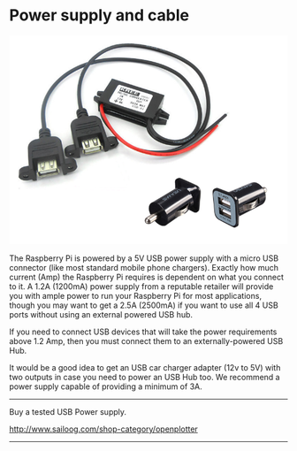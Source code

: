 # Power supply and cable

![](power.png)

The Raspberry Pi is powered by a 5V USB power supply with a micro USB connector (like most standard mobile phone chargers). Exactly how much current (Amp) the Raspberry Pi requires is dependent on what you connect to it. A 1.2A (1200mA) power supply from a reputable retailer will provide you with ample power to run your Raspberry Pi for most applications, though you may want to get a 2.5A (2500mA) if you want to use all 4 USB ports without using an external powered USB hub.

If you need to connect USB devices that will take the power requirements above 1.2 Amp, then you must connect them to an externally-powered USB Hub.

It would be a good idea to get an USB car charger adapter (12v to 5V) with two outputs in case you need to power an USB Hub too. We recommend a power supply capable of providing a minimum of 3A.

---

Buy a tested USB Power supply.

http://www.sailoog.com/shop-category/openplotter

---